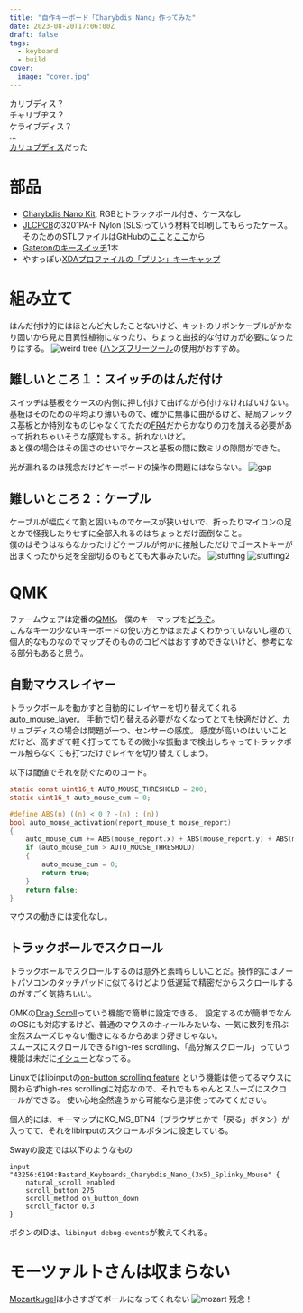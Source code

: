 ```yaml
---
title: "自作キーボード「Charybdis Nano」作ってみた"
date: 2023-08-20T17:06:00Z
draft: false
tags:
  - keyboard
  - build
cover:
  image: "cover.jpg"
---
```


カリブディス？  
チャリブヂス？  
ケライブディス？  
…  
[カリュブディス](https://ja.wikipedia.org/wiki/%E3%82%AB%E3%83%AA%E3%83%A5%E3%83%96%E3%83%87%E3%82%A3%E3%82%B9)だった

# 部品
- [Charybdis Nano Kit](https://bastardkb.com/product/charybdis-nano-kit/), RGBとトラックボール付き、ケースなし
- [JLCPCB](https://jlcpcb.com/)の3201PA-F Nylon (SLS)っていう材料で印刷してもらったケース。そのためのSTLファイルはGitHubの[ここ](https://github.com/Bastardkb/Charybdis/tree/main/files/3x5%20nano)と[ここ](https://github.com/Bastardkb/Skeletyl/tree/main/V4)から
- [Gateronのキースイッチ](https://www.gateron.co/products/gateron-g-pro-2-0-switch-set?_pos=3&_sid=c316e5d73&_ss=r)1本
- やすっぽい[XDAプロファイルの「プリン」キーキャップ](https://www.amazon.co.jp/gp/product/B0BN5P62ML/ref=ppx_yo_dt_b_asin_title_o00_s00?ie=UTF8&th=1)

# 組み立て
はんだ付け的にはほとんど大したことないけど、キットのリボンケーブルがかなり固いから見た目異性植物になったり、ちょっと曲技的な付け方が必要になったりはする。
![weird tree](weird_tree.jpg)
([ハンズフリーツール](https://duckduckgo.com/?q=%E3%81%AF%E3%82%93%E3%81%A0%E4%BB%98%E3%81%91%E3%80%80%E3%83%8F%E3%83%B3%E3%82%BA%E3%83%95%E3%83%AA%E3%83%BC%E3%83%84%E3%83%BC%E3%83%AB&t=ffab&iar=images&iax=images&ia=images)の使用がおすすめ。

## 難しいところ１：スイッチのはんだ付け
スイッチは基板をケースの内側に押し付けて曲げながら付けなければいけない。  
基板はそのための平均より薄いもので、確かに無事に曲がるけど、結局フレックス基板とか特別なものじゃなくてただの[FR4](https://ja.wikipedia.org/wiki/FR4)だからかなりの力を加える必要があって折れちゃいそうな感覚もする。折れないけど。  
あと僕の場合はその固さのせいでケースと基板の間に数ミリの隙間ができた。  

光が漏れるのは残念だけどキーボードの操作の問題にはならない。
![gap](gap2.jpg)

## 難しいところ２：ケーブル
ケーブルが幅広くて割と固いものでケースが狭いせいで、折ったりマイコンの足とかで怪我したりせずに全部入れるのはちょっとだけ面倒なこと。  
僕のはそうはならなかったけどケーブルが何かに接触しただけでゴーストキーが出まくったから足を全部切るのもとても大事みたいだ。
![stuffing](stuffing.jpg)
![stuffing2](stuffing2.jpg)

# QMK
ファームウェアは定番の[QMK](https://qmk.fm/)。 
僕のキーマップを[どうぞ](https://github.com/Rouji/Charybdis-QMK)。  
こんなキーの少ないキーボードの使い方とかはまだよくわかっていないし極めて個人的なものなのでマップそのもののコピペはおすすめできないけど、参考になる部分もあると思う。

## 自動マウスレイヤー
トラックボールを動かすと自動的にレイヤーを切り替えてくれる[auto_mouse_layer](https://github.com/qmk/qmk_firmware/blob/master/docs/feature_pointing_device.md#automatic-mouse-layer-idpointing-device-auto-mouse)。
手動で切り替える必要がなくなってとても快適だけど、カリュブディスの場合は問題が一つ、センサーの感度。
感度が高いのはいいことだけど、高すぎて軽く打っててもその微小な振動まで検出しちゃってトラックボール触らなくても打つだけでレイヤを切り替えてしまう。

以下は閾値でそれを防ぐためのコード。
```C
static const uint16_t AUTO_MOUSE_THRESHOLD = 200;
static uint16_t auto_mouse_cum = 0;

#define ABS(n) ((n) < 0 ? -(n) : (n))
bool auto_mouse_activation(report_mouse_t mouse_report)
{
    auto_mouse_cum += ABS(mouse_report.x) + ABS(mouse_report.y) + ABS(mouse_report.h) + ABS(mouse_report.v);
    if (auto_mouse_cum > AUTO_MOUSE_THRESHOLD)
    {
        auto_mouse_cum = 0;
        return true;
    }
    return false;
}
```
マウスの動きには変化なし。

## トラックボールでスクロール
トラックボールでスクロールするのは意外と素晴らしいことだ。操作的にはノートパソコンのタッチパッドに似てるけどより低遅延で精密だからスクロールするのがすごく気持ちいい。

QMKの[Drag Scroll](https://github.com/qmk/qmk_firmware/blob/master/docs/feature_pointing_device.md#drag-scroll-or-mouse-scroll)っていう機能で簡単に設定できる。 
設定するのが簡単でなんのOSにも対応するけど、普通のマウスのホィールみたいな、一気に数列を飛ぶ全然スムーズじゃない働きになるからあまり好きじゃない。  
スムーズにスクロールできるhigh-res scrolling、「高分解スクロール」っていう機能は未だに[イシュー](https://github.com/qmk/qmk_firmware/issues/17585)となってる。

Linuxではlibinputの[on-button scrolling feature](https://wayland.freedesktop.org/libinput/doc/latest/scrolling.html#button-scrolling) という機能は使ってるマウスに関わらずhigh-res scrollingに対応なので、それでもちゃんとスムーズにスクロールができる。
使い心地全然違うから可能なら是非使ってみてください。

 個人的には、キーマップにKC_MS_BTN4（ブラウザとかで「戻る」ボタン）が入ってて、それをlibinputのスクロールボタンに設定している。

Swayの設定では以下のようなもの  
```
input "43256:6194:Bastard_Keyboards_Charybdis_Nano_(3x5)_Splinky_Mouse" {
    natural_scroll enabled
    scroll_button 275
    scroll_method on_button_down
    scroll_factor 0.3
}
```
ボタンのIDは、`libinput debug-events`が教えてくれる。


# モーツァルトさんは収まらない
[Mozartkugel](https://en.wikipedia.org/wiki/Mozartkugel)は小さすぎてボールになってくれない
![mozart](mozart.jpg)
残念！

